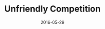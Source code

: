 ---
title: "Unfriendly Competition"
speaker: "Barry Gin"
date: "2016-05-29"
sermonUrl: "//35.190.93.184/sermons/20160529_sunday_barry_gin_unfriendly_competition.mp3"
---